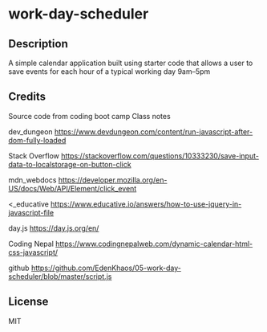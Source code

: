 # work-day-scheduler
## Description
A simple calendar application built using starter code that allows a user to save events for each hour of a typical working day 9am–5pm
## Credits
Source code from coding boot camp
Class notes

dev_dungeon https://www.devdungeon.com/content/run-javascript-after-dom-fully-loaded

Stack Overflow https://stackoverflow.com/questions/10333230/save-input-data-to-localstorage-on-button-click

mdn_webdocs https://developer.mozilla.org/en-US/docs/Web/API/Element/click_event

<_educative https://www.educative.io/answers/how-to-use-jquery-in-javascript-file

day.js https://day.js.org/en/

Coding Nepal https://www.codingnepalweb.com/dynamic-calendar-html-css-javascript/

github https://github.com/EdenKhaos/05-work-day-scheduler/blob/master/script.js
## License

MIT


